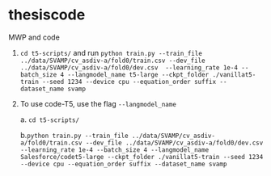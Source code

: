 # thesiscode
MWP and code

1. `cd t5-scripts/` and run `python train.py --train_file ../data/SVAMP/cv_asdiv-a/fold0/train.csv --dev_file ../data/SVAMP/cv_asdiv-a/fold0/dev.csv  --learning_rate 1e-4 --batch_size 4 --langmodel_name t5-large --ckpt_folder ./vanillat5-train --seed 1234 --device cpu --equation_order suffix --dataset_name svamp`

2. To use code-T5, use the flag `--langmodel_name`
    
    a. `cd t5-scripts/` 

    b.`python train.py --train_file ../data/SVAMP/cv_asdiv-a/fold0/train.csv --dev_file ../data/SVAMP/cv_asdiv-a/fold0/dev.csv  --learning_rate 1e-4 --batch_size 4 --langmodel_name Salesforce/codet5-large --ckpt_folder ./vanillat5-train --seed 1234 --device cpu --equation_order suffix --dataset_name svamp`